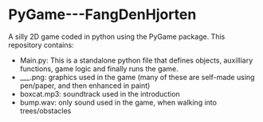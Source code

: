 # PyGame---FangDenHjorten

A silly 2D game coded in python using the PyGame package. This repository contains:

- Main.py: This is a standalone python file that defines objects, auxilliary functions, game logic and finally runs the game.
- ___.png: graphics used in the game (many of these are self-made using pen/paper, and then enhanced in paint)
- boxcat.mp3: soundtrack used in the introduction
- bump.wav: only sound used in the game, when walking into trees/obstacles 
